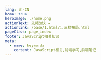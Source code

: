 ```yaml
---
lang: zh-CN
home: true
heroImage: ./home.png
actionText: 先睹为快 →
actionLink: /base/1.html/1.三栏布局.html
pageClass: page_index
footer: JavaScript相关知识
meta:
  - name: keywords
    content: JavaScript相关,前端学习,前端笔记
---
```


<template>
    <div class="cont">
        <div id="large-header" class="large-header"></div>
        <div class="features">
        <div class="feature">
            <h2>基础知识</h2> 
            <p>掌握HTML & H5、CSS & CSS3、JavaScript、ES6</p>
        </div>
        <div class="feature">
            <h2>专项知识</h2> 
            <p>熟练掌握性能优化、代码规范、前端监控、安全防范、断点续传、设计模式、跨域方式、前端测试、网络请求、正则相关</p>
        </div>
        <div class="feature">
            <h2>高级知识</h2> 
            <p>掌握网络请求、WebApp、Sass</p>
        </div>
        <div class="feature">
            <h2>原理知识</h2> 
            <p>掌握浏览器、Promise等相关原理</p>
        </div>
        <div class="feature">
            <h2>阅读书籍</h2> 
            <p>《JavaScript高级程序设计（第4版）》、《JavaScript DOM编程艺术》、《你不知道的JavaScript》、《JavaScript设计模式与开发实践》、《高性能JavaScript》</p>
        </div>
        </div>
    </div>
</template>
